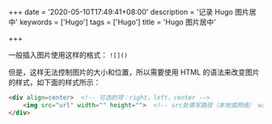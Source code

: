 +++
date = '2020-05-10T17:49:41+08:00'
description = '记录 Hugo 图片居中'
keywords = ['Hugo']
tags = ['Hugo']
title = 'Hugo 图片居中'

+++

一般插入图片使用这样的格式： `![]()`

但是，这样无法控制图片的大小和位置，所以需要使用 HTML 的语法来改变图片的样式，如下面的样式所示：

```html
<div align=center>  <!-- 可选的项：right，left，center -->
    <img src="url" width="" height="">  <!-- src处填写路径（本地或网络） width 和 height 就是控制图片的大小的-->
</div>
```
